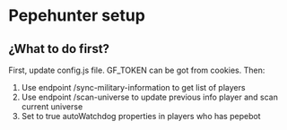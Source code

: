 # Pepehunter setup

## ¿What to do first?

First, update config.js file. GF_TOKEN can be got from cookies. Then:

1. Use endpoint /sync-military-information to get list of players
2. Use endpoint /scan-universe to update previous info player and scan current universe
3. Set to true autoWatchdog properties in players who has pepebot
